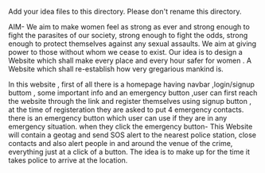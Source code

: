 Add your idea files to this directory. Please don't rename this directory.



AIM- We aim to make women feel as strong as ever and strong enough to fight the parasites of our society, strong enough to fight the odds, strong enough to protect themselves against any sexual assaults. We aim at giving power to those without whom we cease to exist. Our idea is to design a Website which shall make every place and every hour safer for women . A Website which shall re-establish how very gregarious mankind is. 

In this website , first of all there is a homepage having navbar ,login/signup buttom , some important info and an emergency button ,user can first reach the website through the link and register themselves using signup button , at the time of registeration they are asked to put 4 emergency contacts. there is an emergency button which user can use if they are in any emergency situation. when they click the emergency button-
This Website will contain a  geotag and send SOS alert to the nearest police station, close contacts and also alert people in and around the venue of the crime, everything just at a click of a button. The idea is to make up for the time it takes police to arrive at the location.
